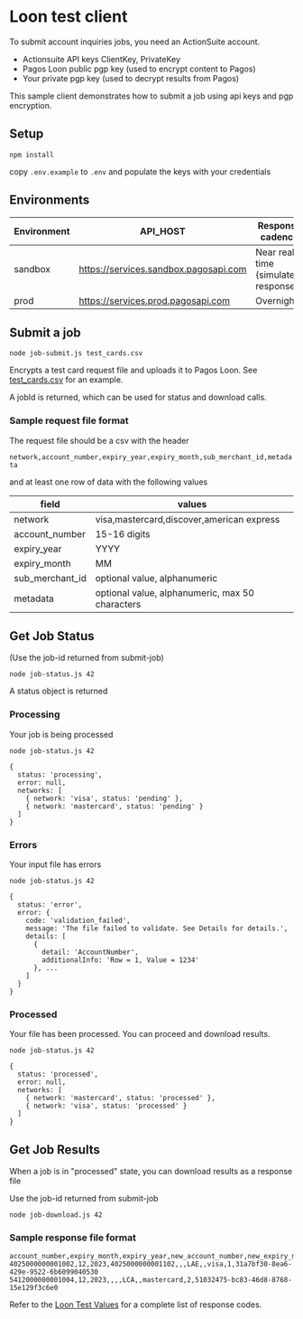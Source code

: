 # Loon test client

To submit account inquiries jobs, you need an ActionSuite account.

* Actionsuite API keys ClientKey, PrivateKey
* Pagos Loon public pgp key (used to encrypt content to Pagos)
* Your private pgp key (used to decrypt results from Pagos)

This sample client demonstrates how to submit a job using api keys and pgp encryption.

## Setup

    npm install

copy `.env.example` to `.env` and populate the keys with your credentials

## Environments

Environment | API_HOST | Response cadence
------|------|------
sandbox | https://services.sandbox.pagosapi.com | Near real time (simulated responses)
prod | https://services.prod.pagosapi.com | Overnight


## Submit a job

    node job-submit.js test_cards.csv

Encrypts a test card request file and uploads it to Pagos Loon. See [test_cards.csv](test_cards.csv) for an example.

A jobId is returned, which can be used for status and download calls.

### Sample request file format

The request file should be a csv with the header

`network,account_number,expiry_year,expiry_month,sub_merchant_id,metadata`

and at least one row of data with the following values

field | values
------|------
network | visa,mastercard,discover,american express
account_number | 15-16 digits
expiry_year | YYYY
expiry_month | MM
sub_merchant_id | optional value, alphanumeric
metadata | optional value, alphanumeric, max 50 characters

## Get Job Status

(Use the job-id returned from submit-job)

    node job-status.js 42

A status object is returned

### Processing

Your job is being processed

```
node job-status.js 42

{
  status: 'processing',
  error: null,
  networks: [
    { network: 'visa', status: 'pending' },
    { network: 'mastercard', status: 'pending' }
  ]
}
```

### Errors

Your input file has errors

```
node job-status.js 42

{
  status: 'error',
  error: {
    code: 'validation_failed',
    message: 'The file failed to validate. See Details for details.',
    details: [
      {
        detail: 'AccountNumber',
        additionalInfo: 'Row = 1, Value = 1234'
      }, ...
    ]
  }
}
```

### Processed

Your file has been processed. You can proceed and download results.

```
node job-status.js 42

{
  status: 'processed',
  error: null,
  networks: [
    { network: 'mastercard', status: 'processed' },
    { network: 'visa', status: 'processed' }
  ]
}
```


## Get Job Results

When a job is in "processed" state, you can download results as a response file

Use the job-id returned from submit-job

    node job-download.js 42

### Sample response file format

```csv
account_number,expiry_month,expiry_year,new_account_number,new_expiry_month,new_expiry_year,response_code,error_code,network,sub_merchant_id,metadata
4025000000001002,12,2023,4025000000001102,,,LAE,,visa,1,31a7bf30-8ea6-429e-9522-6b6099040530
5412000000001004,12,2023,,,,LCA,,mastercard,2,51032475-bc83-46d8-8768-15e129f3c6e0
```

Refer to the [Loon Test Values](https://docs.pagos.ai/docs/loon-testing#loon-test-values) for a complete list of response codes.

